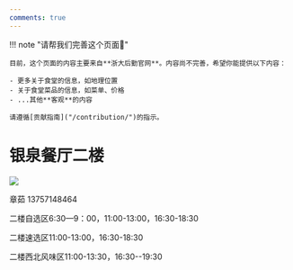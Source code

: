```yaml
---
comments: true
---
```


!!! note "请帮我们完善这个页面🙏"

    目前，这个页面的内容主要来自**浙大后勤官网**。内容尚不完善，希望你能提供以下内容：

    - 更多关于食堂的信息，如地理位置
    - 关于食堂菜品的信息，如菜单、价格
    - ...其他**客观**的内容

    请遵循[贡献指南]("/contribution/")的指示。

# 银泉餐厅二楼 



![](https://zulg.zju.edu.cn/__local/2/D4/EB/D07E6E1666C198A224284B93AC2_A0115779_1C4F7.jpg)

章茹
13757148464

二楼自选区6:30—9：00，11:00-13:00，16:30-18:30

二楼速选区11:00-13:00，16:30-18:30

二楼西北风味区11:00-13:30，16:30--19:30
